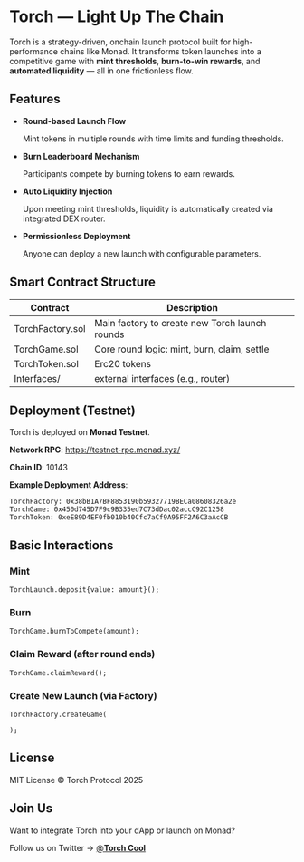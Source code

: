 # Torch — Light Up The Chain



Torch is a strategy-driven, onchain launch protocol built for high-performance chains like Monad. It transforms token launches into a competitive game with **mint thresholds**, **burn-to-win rewards**, and **automated liquidity** — all in one frictionless flow.


## Features

- **Round-based Launch Flow**

  Mint tokens in multiple rounds with time limits and funding thresholds.

- **Burn Leaderboard Mechanism**

  Participants compete by burning tokens to earn rewards.

- **Auto Liquidity Injection**

  Upon meeting mint thresholds, liquidity is automatically created via integrated DEX router.

- **Permissionless Deployment**

  Anyone can deploy a new launch with configurable parameters.



## Smart Contract Structure



| **Contract**     | **Description**                                |
| ---------------- | ---------------------------------------------- |
| TorchFactory.sol | Main factory to create new Torch launch rounds |
| TorchGame.sol    | Core round logic: mint, burn, claim, settle    |
| TorchToken.sol   | Erc20 tokens                                   |
| Interfaces/      | external interfaces (e.g., router)             |





## Deployment (Testnet)





Torch is deployed on **Monad Testnet**.

**Network RPC**: https://testnet-rpc.monad.xyz/

**Chain ID**: 10143

**Example Deployment Address**:

```
TorchFactory: 0x38bB1A7BF8853190b59327719BECa08608326a2e
TorchGame: 0x450d745D7F9c9B335ed7C73dDac02accC92C1258
TorchToken: 0xeE89D4EF0fb010b40Cfc7aCf9A95FF2A6C3aAcCB
```



## Basic Interactions



### **Mint**



```
TorchLaunch.deposit{value: amount}();
```



### **Burn**



```
TorchGame.burnToCompete(amount);
```



### **Claim Reward (after round ends)**



```
TorchGame.claimReward();
```



### **Create New Launch (via Factory)**



```
TorchFactory.createGame(

);
```



## License





MIT License © Torch Protocol 2025



##  Join Us





Want to integrate Torch into your dApp or launch on Monad?

Follow us on Twitter → [@**Torch Cool**](https://twitter.com/torchdotcool)